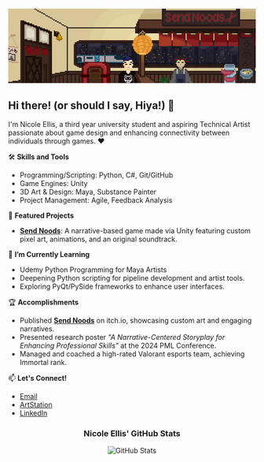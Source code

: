 ![Send Noods Banner](assets/send-noods-banner.png)

## Hi there! (or should I say, Hiya!) 👋
I'm Nicole Ellis, a third year university student and aspiring Technical Artist passionate about game design and enhancing connectivity between individuals through games. ♥

🛠 **Skills and Tools**
- Programming/Scripting: Python, C#, Git/GitHub
- Game Engines: Unity
- 3D Art & Design: Maya, Substance Painter
- Project Management: Agile, Feedback Analysis

🌟 **Featured Projects**
- [**Send Noods**](https://github.com/nicole-ellis/send-noods): A narrative-based game made via Unity featuring custom pixel art, animations, and an original soundtrack.

🌱 **I’m Currently Learning**
- Udemy Python Programming for Maya Artists
- Deepening Python scripting for pipeline development and artist tools.
- Exploring PyQt/PySide frameworks to enhance user interfaces.

🏆 **Accomplishments**
- Published **[Send Noods]([https://nicoleellis.itch.io/send-noods])** on itch.io, showcasing custom art and engaging narratives.
- Presented research poster *"A Narrative-Centered Storyplay for Enhancing Professional Skills"* at the 2024 PML Conference.
- Managed and coached a high-rated Valorant esports team, achieving Immortal rank.

📫 **Let's Connect!**
- [Email](nicole.ellis1212@gmail.com )
- [ArtStation](https://www.artstation.com/nicoleellis)
- [LinkedIn](linkedin.com/in/nicolellis)

<div align="center">
  <h3>Nicole Ellis' GitHub Stats</h3>
  
  ![GitHub Stats](https://github-readme-stats.vercel.app/api?username=nicole-ellis&show_icons=true&bg_color=a52323&title_color=dddacf&text_color=dddacf&icon_color=891717)
